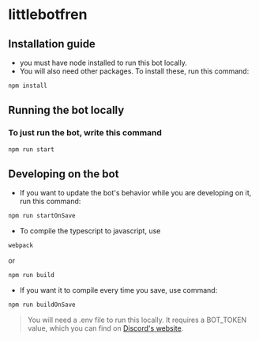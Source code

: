 # littlebotfren

## Installation guide

* you must have node installed to run this bot locally.
* You will also need other packages. To install these, run this command:

```sh
npm install
```

## Running the bot locally

### To just run the bot, write this command

```sh
npm run start
```

## Developing on the bot

* If you want to update the bot's behavior while you are developing on it, run this command:

```sh
npm run startOnSave
```

* To compile the typescript to javascript, use
  
```sh
webpack
```

or

```sh
npm run build
```

* If you want it to compile every time you save, use command:
  
```sh
npm run buildOnSave
```

> You will need a .env file to run this locally. It requires a BOT_TOKEN value, which you can find on [Discord's website].

[Discord's website]: <https://discordapp.com/developers/applications/>
